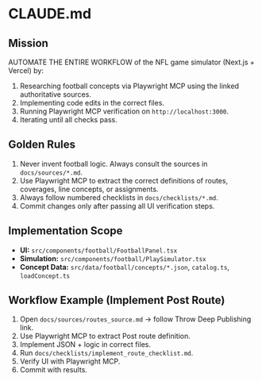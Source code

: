 # CLAUDE.md

## Mission
AUTOMATE THE ENTIRE WORKFLOW of the NFL game simulator (Next.js + Vercel) by:
1. Researching football concepts via Playwright MCP using the linked authoritative sources.
2. Implementing code edits in the correct files.
3. Running Playwright MCP verification on `http://localhost:3000`.
4. Iterating until all checks pass.

## Golden Rules
1. Never invent football logic. Always consult the sources in `docs/sources/*.md`.
2. Use Playwright MCP to extract the correct definitions of routes, coverages, line concepts, or assignments.
3. Always follow numbered checklists in `docs/checklists/*.md`.
4. Commit changes only after passing all UI verification steps.

## Implementation Scope
- **UI:** `src/components/football/FootballPanel.tsx`
- **Simulation:** `src/components/football/PlaySimulator.tsx`
- **Concept Data:** `src/data/football/concepts/*.json`, `catalog.ts`, `loadConcept.ts`

## Workflow Example (Implement Post Route)
1. Open `docs/sources/routes_source.md` → follow Throw Deep Publishing link.
2. Use Playwright MCP to extract Post route definition.
3. Implement JSON + logic in correct files.
4. Run `docs/checklists/implement_route_checklist.md`.
5. Verify UI with Playwright MCP.
6. Commit with results.
